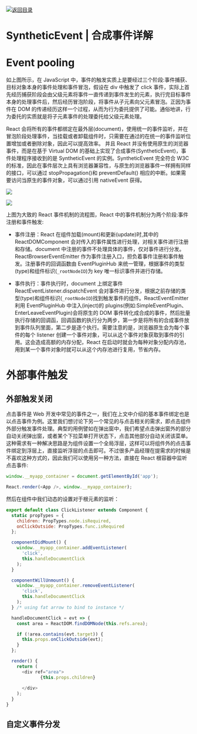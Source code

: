[![返回目录](https://parg.co/UY3)](https://github.com/wx-chevalier/Web-Series)

# SyntheticEvent | 合成事件详解

# Event pooling

如上图所示，在 JavaScript 中，事件的触发实质上是要经过三个阶段:事件捕获、目标对象本身的事件处理和事件冒泡，假设在 div 中触发了 click 事件，实际上首先经历捕获阶段会由父级元素将事件一直传递到事件发生的元素，执行完目标事件本身的处理事件后，然后经历冒泡阶段，将事件从子元素向父元素冒泡。正因为事件在 DOM 的传递经历这样一个过程，从而为行为委托提供了可能。通俗地讲，行为委托的实质就是将子元素事件的处理委托给父级元素处理。

React 会将所有的事件都绑定在最外层(document)，使用统一的事件监听，并在冒泡阶段处理事件，当挂载或者卸载组件时，只需要在通过的在统一的事件监听位置增加或者删除对象，因此可以提高效率。 并且 React 并没有使用原生的浏览器事件，而是在基于 Virtual DOM 的基础上实现了合成事件(SyntheticEvent)，事件处理程序接收到的是 SyntheticEvent 的实例。SyntheticEvent 完全符合 W3C 的标准，因此在事件层次上具有浏览器兼容性，与原生的浏览器事件一样拥有同样的接口，可以通过 stopPropagation()和 preventDefault() 相应的中断。如果需要访问当原生的事件对象，可以通过引用 nativeEvent 获得。

![](https://segmentfault.com/img/remote/1460000008782648?w=407&h=356)

![](https://segmentfault.com/img/remote/1460000008782649?w=885&h=518)

上图为大致的 React 事件机制的流程图，React 中的事件机制分为两个阶段:事件注册和事件触发:

- 事件注册：React 在组件加载(mount)和更新(update)时,其中的 ReactDOMComponent 会对传入的事件属性进行处理，对相关事件进行注册和存储。document 中注册的事件不处理具体的事件，仅对事件进行分发。ReactBrowserEventEmitter 作为事件注册入口，担负着事件注册和事件触发。注册事件的回调函数由 EventPluginHub 来统一管理，根据事件的类型(type)和组件标识(`_rootNodeID`)为 key 唯一标识事件并进行存储。

- 事件执行：事件执行时，document 上绑定事件 ReactEventListener.dispatchEvent 会对事件进行分发，根据之前存储的类型(type)和组件标识(`_rootNodeID`)找到触发事件的组件。ReactEventEmitter 利用 EventPluginHub 中注入(inject)的 plugins(例如:SimpleEventPlugin、EnterLeaveEventPlugin)会将原生的 DOM 事件转化成合成的事件，然后批量执行存储的回调函，回调函数的执行分为两步，第一步是将所有的合成事件放到事件队列里面，第二步是逐个执行。需要注意的是，浏览器原生会为每个事件的每个 listener 创建一个事件对象，可以从这个事件对象获取到事件的引用。这会造成高额的内存分配，React 在启动时就会为每种对象分配内存池，用到某一个事件对象时就可以从这个内存池进行复用，节省内存。

# 外部事件触发

## 外部触发关闭

点击事件是 Web 开发中常见的事件之一，我们在上文中介绍的基本事件绑定也是以点击事件为例。这里我们想讨论下另一个常见的与点击相关的需求，即点击组件外部分触发事件处理。典型的用例譬如在弹出窗中，我们希望点击弹出窗外的部分自动关闭弹出窗，或者某个下拉菜单打开状态下，点击其他部分自动关闭该菜单。这种需求有一种解决思路是为组件设置一个全局浮层，这样可以将组件外的点击事件绑定到浮层上，直接监听浮层的点击即可。不过很多产品经理在提需求的时候是不喜欢这种方式的，因此我们可以使用另一种方法，直接在 React 根容器中监听点击事件:

```js
window.__myapp_container = document.getElementById('app');

React.render(<App />, window.__myapp_container);
```

然后在组件中我们动态的设置对于根元素的监听：

```js
export default class ClickListener extends Component {
  static propTypes = {
    children: PropTypes.node.isRequired,
    onClickOutside: PropTypes.func.isRequired
  };

  componentDidMount() {
    window.__myapp_container.addEventListener(
      'click',
      this.handleDocumentClick
    );
  }

  componentWillUnmount() {
    window.__myapp_container.removeEventListener(
      'click',
      this.handleDocumentClick
    );
  } /* using fat arrow to bind to instance */

  handleDocumentClick = evt => {
    const area = ReactDOM.findDOMNode(this.refs.area);

    if (!area.contains(evt.target)) {
      this.props.onClickOutside(evt);
    }
  };

  render() {
    return (
      <div ref="area">
             {this.props.children}
            
      </div>
    );
  }
}
```

## 自定义事件分发
